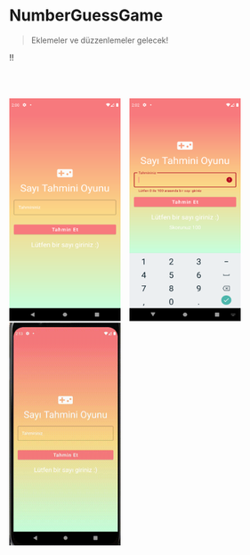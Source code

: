 # NumberGuessGame

> Eklemeler ve düzzenlemeler gelecek!

!!
<br><br>
<br><br>
<p>
<img src="docs/mockups/1.png" width="200" height="400"> &nbsp;&nbsp;
<img src="docs/mockups/3.png" width="200" height="400"> &nbsp;&nbsp;
<img src="docs/mockups/gif.gif" width="200" height="400">
</p>
